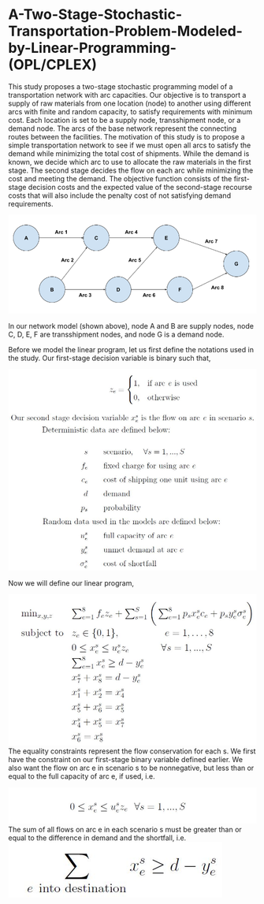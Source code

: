 # A-Two-Stage-Stochastic-Transportation-Problem-Modeled-by-Linear-Programming-(OPL/CPLEX)

This study proposes a two-stage stochastic programming model of a transportation network with arc capacities. Our objective is to transport a supply of raw materials from one location (node) to another using different arcs with finite and random capacity, to satisfy requirements with minimum cost. Each location is set to be a supply node, transshipment node, or a demand node. The arcs of the base network represent the connecting routes between the facilities. The motivation of this study is to propose a simple transportation network to see if we must open all arcs to satisfy the demand while minimizing the total cost of shipments. While the demand is known, we decide which arc to use to allocate the raw materials in the first stage. The second stage decides the flow on each arc while minimizing the cost and meeting the demand. The objective function consists of the first-stage decision costs and the expected value of the second-stage recourse costs that will also include the penalty cost of not satisfying demand requirements.

![The Transportation Network](model.png)

In our network model (shown above), node A and B are supply nodes, node C, D, E, F are transshipment nodes, and node G is a demand node. 

Before we model the linear program, let us first define the notations used in the study. Our first-stage decision variable is binary such that,

![The Transportation Network](notations.JPG)

Now we will define our linear program,

![The Transportation Network](lp_formulation.JPG)
The equality constraints represent the flow conservation for each s. We first have the constraint on our first-stage binary variable defined earlier. We also want the flow on arc e in scenario s to be nonnegative, but less than or equal to the full capacity of arc e, if used, i.e.

![The Transportation Network](capacity.JPG)
The sum of all flows on arc e in each scenario s must be greater than or equal to the difference in demand and the shortfall, i.e.
![The Transportation Network](shortfall.JPG)
